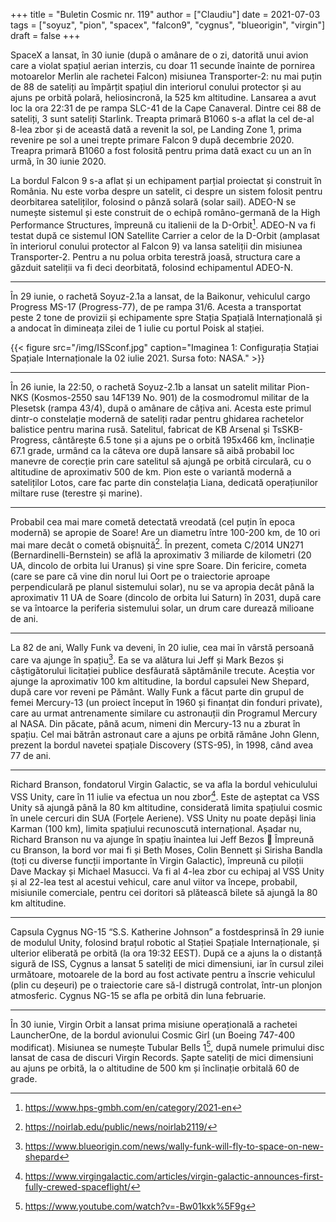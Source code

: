 +++
title = "Buletin Cosmic nr. 119"
author = ["Claudiu"]
date = 2021-07-03
tags = ["soyuz", "pion", "spacex", "falcon9", "cygnus", "blueorigin", "virgin"]
draft = false
+++

SpaceX a lansat, în 30 iunie (după o amânare de o zi, datorită unui avion care a violat spațiul aerian interzis, cu doar 11 secunde înainte de pornirea motoarelor Merlin ale rachetei Falcon) misiunea Transporter-2: nu mai puțin de 88 de sateliți au împărțit spațiul din interiorul conului protector și au ajuns pe orbită polară, heliosincronă, la 525 km altitudine. Lansarea a avut loc la ora 22:31 de pe rampa SLC-41 de la Cape Canaveral. Dintre cei 88 de sateliți, 3 sunt sateliți Starlink. Treapta primară B1060 s-a aflat la cel de-al 8-lea zbor și de această dată a revenit la sol, pe Landing Zone 1, prima revenire pe sol a unei trepte primare Falcon 9 după decembrie 2020. Treapra primară B1060 a fost folosită pentru prima dată exact cu un an în urmă, în 30 iunie 2020.

La bordul Falcon 9 s-a aflat și un echipament parțial proiectat și construit în România. Nu este vorba despre un satelit, ci despre un sistem folosit pentru deorbitarea sateliților, folosind o pânză solară (solar sail). ADEO-N se numește sistemul și este construit de o echipă româno-germană de la High Performance Structures, împreună cu italienii de la D-Orbit[^fn:1]. ADEO-N va fi testat după ce sistemul ION Satellite Carrier a celor de la D-Orbit (amplasat în interiorul conului protector al Falcon 9) va lansa sateliții din misiunea Transporter-2. Pentru a nu polua orbita terestră joasă, structura care a găzduit sateliții va fi deci deorbitată, folosind echipamentul ADEO-N.

---

În 29 iunie, o rachetă Soyuz-2.1a a lansat, de la Baikonur, vehiculul cargo Progress MS-17 (Progress-77), de pe rampa 31/6. Acesta a transportat peste 2 tone de provizii și echipamente spre Stația Spațială Internațională și a andocat în dimineața zilei de 1 iulie cu portul Poisk al stației.

{{< figure src="/img/ISSconf.jpg" caption="Imaginea 1: Configurația Stațiai Spațiale Internaționale la 02 iulie 2021. Sursa foto: NASA." >}}

---

În 26 iunie, la 22:50, o rachetă Soyuz-2.1b a lansat un satelit militar Pion-NKS (Kosmos-2550 sau 14F139 No. 901) de la cosmodromul militar de la Plesetsk (rampa 43/4), după o amânare de câțiva ani. Acesta este primul dintr-o constelație modernă de sateliți radar pentru ghidarea rachetelor balistice pentru marina rusă. Satelitul, fabricat de KB Arsenal și TsSKB-Progress, cântărește 6.5 tone și a ajuns pe o orbită 195x466 km, înclinație 67.1 grade, urmând ca la câteva ore după lansare să aibă probabil loc manevre de corecție prin care satelitul să ajungă pe orbită circulară, cu o altitudine de aproximativ 500 de km. Pion este o variantă modernă a sateliților Lotos, care fac parte din constelația Liana, dedicată operațiunilor miltare ruse (terestre și marine).

---

Probabil cea mai mare cometă detectată vreodată (cel puțin în epoca modernă) se apropie de Soare! Are un diametru între 100-200 km, de 10 ori mai mare decât o cometă obișnuită[^fn:2]. În prezent, cometa C/2014 UN271 (Bernardinelli-Bernstein) se află la aproximativ 3 miliarde de kilometri (20 UA, dincolo de orbita lui Uranus) și vine spre Soare. Din fericire, cometa (care se pare că vine din norul lui Oort pe o traiectorie aproape perpendiculară pe planul sistemului solar), nu se va apropia decât până la aproximativ 11 UA de Soare (dincolo de orbita lui Saturn) în 2031, după care se va întoarce la periferia sistemului solar, un drum care durează milioane de ani.

---

La 82 de ani, Wally Funk va deveni, în 20 iulie, cea mai în vârstă persoană care va ajunge în spațiu[^fn:3]. Ea se va alătura lui Jeff și Mark Bezos și câștigătorului licitației publice desfăurată săptămânile trecute. Aceștia vor ajunge la aproximativ 100 km altitudine, la bordul capsulei New Shepard, după care vor reveni pe Pământ. Wally Funk a făcut parte din grupul de femei Mercury-13 (un proiect început în 1960 și finanțat din fonduri private), care au urmat antrenamente similare cu astronauții din Programul Mercury al NASA. Din păcate, până acum, nimeni din Mercury-13 nu a zburat în spațiu. Cel mai bătrân astronaut care a ajuns pe orbită rămâne John Glenn, prezent la bordul navetei spațiale Discovery (STS-95), în 1998, când avea 77 de ani.

---

Richard Branson, fondatorul Virgin Galactic, se va afla la bordul vehiculului VSS Unity, care în 11 iulie va efectua un nou zbor[^fn:4]. Este de așteptat ca VSS Unity să ajungă până la 80 km altitudine, considerată limita spațiului cosmic în unele cercuri din SUA (Forțele Aeriene). VSS Unity nu poate depăși linia Karman (100 km), limita spațiului recunoscută internațional. Așadar nu, Richard Branson nu va ajunge în spațiu înaintea lui Jeff Bezos 🙂
Împreună cu Branson, la bord vor mai fi și Beth Moses, Colin Bennett și Sirisha Bandla (toți cu diverse funcții importante în Virgin Galactic), împreună cu piloții Dave Mackay și Michael Masucci. Va fi al 4-lea zbor cu echipaj al VSS Unity și al 22-lea test al acestui vehicul, care anul viitor va începe, probabil, misiunile comerciale, pentru cei doritori să plătească bilete să ajungă la 80 km altitudine.

---

Capsula Cygnus NG-15 “S.S. Katherine Johnson” a fostdesprinsă în 29 iunie de modulul Unity, folosind brațul robotic al Stației Spațiale Internaționale, și ulterior eliberată pe orbită (la ora 19:32 EEST). După ce a ajuns la o distanță sigură de ISS, Cygnus a lansat 5 sateliți de mici dimensiuni, iar în cursul zilei următoare, motoarele de la bord au fost activate pentru a înscrie vehiculul (plin cu deșeuri) pe o traiectorie care să-l distrugă controlat, într-un plonjon atmosferic. Cygnus NG-15 se afla pe orbită din luna februarie.

---

În 30 iunie, Virgin Orbit a lansat prima misiune operațională a rachetei LauncherOne, de la bordul avionului Cosmic Girl (un Boeing 747-400 modificat). Misiunea se numește Tubular Bells 1[^fn:5], după numele primului disc lansat de casa de discuri Virgin Records. Șapte sateliți de mici dimensiuni au ajuns pe orbită, la o altitudine de 500 km și înclinație orbitală 60 de grade.

[^fn:1]: <https://www.hps-gmbh.com/en/category/2021-en>
[^fn:2]: <https://noirlab.edu/public/news/noirlab2119/>
[^fn:3]: <https://www.blueorigin.com/news/wally-funk-will-fly-to-space-on-new-shepard>
[^fn:4]: <https://www.virgingalactic.com/articles/virgin-galactic-announces-first-fully-crewed-spaceflight/>
[^fn:5]: <https://www.youtube.com/watch?v=-Bw01kxk%5F9g>